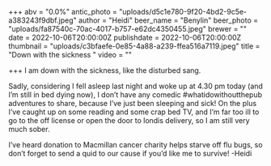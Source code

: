 +++
abv = "0.0%"
antic_photo = "uploads/d5c1e780-9f20-4bd2-9c5e-a383243f9dbf.jpeg"
author = "Heidi"
beer_name = "Benylin"
beer_photo = "uploads/fa87540c-70ac-4017-b757-e62dc4350455.jpeg"
brewer = ""
date = 2022-10-06T20:00:00Z
publishdate = 2022-10-06T20:00:00Z
thumbnail = "uploads/c3bfaefe-0e85-4a88-a239-ffea516a7119.jpeg"
title = "Down with the sickness "
video = ""

+++
I am down with the sickness, like the disturbed sang. 

Sadly, considering I fell asleep last night and woke up at 4.30 pm today (and I’m still in bed dying now), I don’t have any comedic #whatidowithoutthepub adventures to share, because I’ve just been sleeping and sick! On the plus I’ve caught up on some reading and some crap bed TV, and I’m far too ill to go to the off license or open the door to londis delivery, so I am still very much sober. 

I’ve heard donation to Macmillan cancer charity helps starve off flu bugs, so don’t forget to send a quid to our cause if you’d like me to survive! -Heidi 